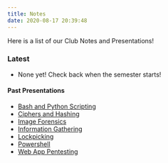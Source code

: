 ```yaml
---
title: Notes
date: 2020-08-17 20:39:48
---
```


Here is a list of our Club Notes and Presentations!

### Latest
- None yet! Check back when the semester starts!

#### Past Presentations
- [Bash and Python Scripting](https://github.com/cofccybersecurityclub/Presentations/blob/master/Bash%20and%20Python%20Scripting.pptx)
- [Ciphers and Hashing](https://github.com/cofccybersecurityclub/Presentations/blob/master/Ciphers%20and%20Hashing.pptx)
- [Image Forensics](https://github.com/cofccybersecurityclub/Presentations/blob/master/Image%20Forensics%20_%20Importing%20an%20OVA.pptx)
- [Information Gathering](https://github.com/cofccybersecurityclub/Presentations/blob/master/Information%20Gathering.pptx)
- [Lockpicking](https://github.com/cofccybersecurityclub/Presentations/blob/master/Lockpicking.pptx)
- [Powershell](https://github.com/cofccybersecurityclub/Presentations/blob/master/Powershell.pptx)
- [Web App Pentesting](https://github.com/cofccybersecurityclub/Presentations/blob/master/Web%20Application%20Pentesting%20Basics.pptx)

